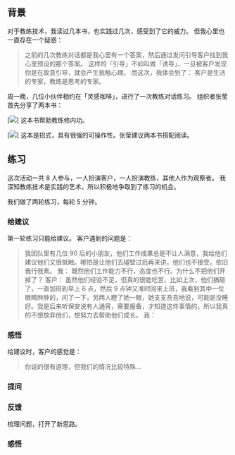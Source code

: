 ## 背景
对于教练技术，我读过几本书，也实践过几次，感受到了它的威力。
但我心里也一直存在一个疑惑：
>之前的几次教练对话都是我心里有一个答案，然后通过发问引导客户找到我心里预设的那个答案。
这样的「引导」不如叫做「诱导」，一旦被客户发现你是在故意引导，就会产生抵触心理。
而这次，我体会到了：
>客户是生活的专家，教练是思考的专家。

周一晚，几位小伙伴相约在「灵感咖啡」，进行了一次教练对话练习。
组织者张莹首先分享了两本书：

[![](./_image/2017-02-15-07-36-49.jpg)]
这本书帮助教练修内功。


[![](./_image/2017-02-15-07-38-21.jpg)]
这本是招式，具有很强的可操作性。张莹建议两本书搭配阅读。

## 练习
这次活动一共 8 人参与，一人扮演客户，一人扮演教练，其他人作为观察者。
我深知教练技术是实践的艺术，所以积极地争取到了练习的机会。

我们做了两轮练习，每轮 5 分钟。

### 给建议
第一轮练习只能给建议。
客户遇到的问题是：
>我团队里有几位 90 后的小朋友，他们工作成果总是不让人满意，我给他们建议他们又很抵触。哪怕是让他们去碰壁过后再来讲，他们也不接受，依旧我行我素。
我：
>既然他们工作能力不行，态度也不行。为什么不把他们开掉了？
客户：
>虽然他们经验不足，但真的很能吃苦，比如上次，他们搞砸了，一直加班到早上 6 点，然后 9 点钟又准时回来上班，我看到其中一位眼睛肿肿的，问了一下，另两人瞪了她一眼，她支支吾吾地说，可能是没睡好。我是后来听保安说有人通宵，需要报备，才知道这件事情的。所以我真的不想放弃他们，想努力去帮助他们成长。
我：
>

### 感悟
给建议时，客户的感觉是：
>你说的很有道理，但我们的情况比较特殊...
### 提问
### 反馈
梳理问题，打开了新思路。
### 感悟